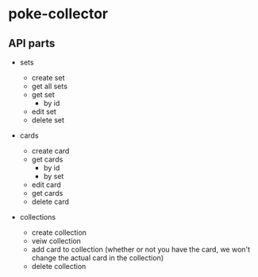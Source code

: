 # poke-collector


## API parts

* sets
  - create set
  - get all sets
  - get set
    - by id
  - edit set
  - delete set

* cards
  - create card
  - get cards
    - by id
    - by set
  - edit card
  - get cards
  - delete card

* collections
  - create collection
  - veiw collection 
  - add card to collection (whether or not you have the card, we won't change the actual card in the collection)
  - delete collection

